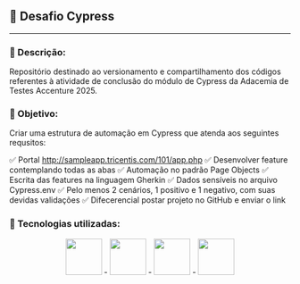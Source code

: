 <h2>📌 Desafio Cypress</h2>

<hr>

<h3>📝 Descrição:</h3>
<p>Repositório destinado ao versionamento e compartilhamento dos códigos referentes à atividade de conclusão do módulo de Cypress da Adacemia de Testes Accenture 2025.</p>

<h3>🎯 Objetivo:</h3>
<p>Criar uma estrutura de automação em Cypress que atenda aos seguintes requsitos:</P>

✅ Portal http://sampleapp.tricentis.com/101/app.php
✅ Desenvolver feature contemplando todas as abas
✅ Automação no padrão Page Objects
✅ Escrita das features na linguagem Gherkin
✅ Dados sensíveis no arquivo Cypress.env
✅ Pelo menos 2 cenários, 1 positivo e 1 negativo, com suas devidas validações
✅ Difecerencial postar projeto no GitHub e enviar o link

<h3>🔧 Tecnologias utilizadas:</h3>
<p align="center">
<img src="https://cdn.jsdelivr.net/gh/devicons/devicon@latest/icons/html5/html5-original.svg" height="65px"/> - 
<img src="https://cdn.jsdelivr.net/gh/devicons/devicon@latest/icons/javascript/javascript-original.svg" height="65px"/> - 
<img src="https://cdn.jsdelivr.net/gh/devicons/devicon@latest/icons/cypressio/cypressio-original.svg" height="65px"/> - 
<img src="https://cdn.jsdelivr.net/gh/devicons/devicon@latest/icons/cucumber/cucumber-plain.svg" height="65px"/>
